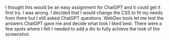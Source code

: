 I thought this would be an easy assignment for ChatGPT and it could get it first try. I was wrong. I decided that I would change the CSS to fit my needs from there but I still asked ChatGPT questions. WebDev tools let me test the answers ChatGPT gave me and decide what look I liked best.
There were a few spots where I felt I needed to add a div to fully achieve the look of the screenshot.